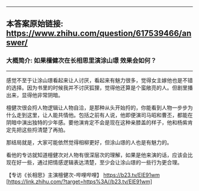 ----------------------------------------
## 本答案原始链接: https://www.zhihu.com/question/617539466/answer/
### 大概简介: 如果檀健次在长相思里演涂山璟 效果会如何？
----------------------------------------
感觉不至于让涂山璟看起来让人讨厌，看起来有魅力很多，觉得女主嫁他也是不错的选择。因为书里的时候我并不讨厌狐狸，觉得他还算是个蛮敞亮的人。但剧里播出来，显得他非常阴暗。

檀健次很会捋人物逻辑让人物自洽，是那种从头开始捋的，你能看到人物一步步为什么走到这里，让人能共情他。包括之前有人说，他即便演司马昭和曹丕，都能在阴暗中演出独特的少年感。要他演肯定不会是现在这种亲膝盖的样子，他和杨紫肯定先把这些捋清楚了再拍。

那结局就是，大家可能依然觉得相柳更好，但涂山璟的人也是有魅力的。

看他的专访就知道檀健次对人物有很深层次的理解，如果是他来演的话，应该会比现在好一些，通过把情感逻辑表达清楚，至少会让涂山璟的一些行为更合理。




【专访《长相思》主演檀健次-哔哩哔哩】 https://b23.tv/ElE91wm [https://link.zhihu.com/?target=https%3A//b23.tv/ElE91wm]